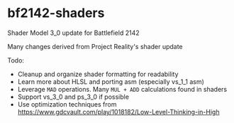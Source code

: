 # bf2142-shaders
Shader Model 3_0 update for Battlefield 2142

Many changes derived from Project Reality's shader update

Todo:
- Cleanup and organize shader formatting for readability
- Learn more about HLSL and porting asm (especially vs_1_1 asm)
- Leverage `MAD` operations. Many `MUL + ADD` calculations found in shaders
- Support vs_3_0 and ps_3_0 if possible
- Use optimization techniques from https://www.gdcvault.com/play/1018182/Low-Level-Thinking-in-High
